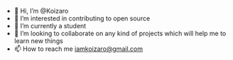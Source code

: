 - 👋 Hi, I’m @Koizaro
- 👀 I’m interested in contributing to open source
- 🌱 I’m currently a student
- 💞️ I’m looking to collaborate on any kind of projects which will help me to learn new things
- 📫 How to reach me iamkoizaro@gmail.com

<!---
Koizaro/Koizaro is a ✨ special ✨ repository because its `README.md` (this file) appears on your GitHub profile.
You can click the Preview link to take a look at your changes.
--->
